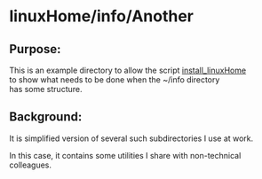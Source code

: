 # linuxHome/info/Another

## Purpose:
This is an example directory to allow the script
[install_linuxHome](../../install_linuxHome)<br>
to show what needs to be done when the ~/info directory<br>
has some structure.

## Background:
It is simplified version of several such subdirectories I use at work.

In this case, it contains some utilities I share with non-technical<br> colleagues.

